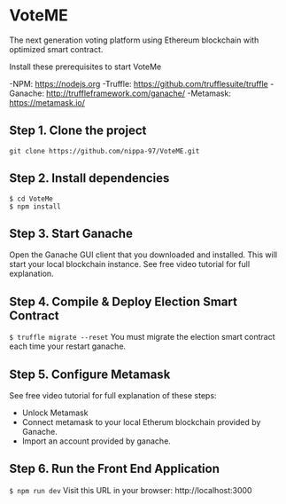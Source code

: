 # VoteME
The next generation voting platform using Ethereum blockchain with optimized smart contract.

Install these prerequisites to start VoteMe

-NPM: https://nodejs.org
-Truffle: https://github.com/trufflesuite/truffle
-Ganache: http://truffleframework.com/ganache/
-Metamask: https://metamask.io/

## Step 1. Clone the project
`git clone https://github.com/nippa-97/VoteME.git`

## Step 2. Install dependencies
```
$ cd VoteMe
$ npm install
```
## Step 3. Start Ganache
Open the Ganache GUI client that you downloaded and installed. This will start your local blockchain instance. See free video tutorial for full explanation.


## Step 4. Compile & Deploy Election Smart Contract
`$ truffle migrate --reset`
You must migrate the election smart contract each time your restart ganache.

## Step 5. Configure Metamask
See free video tutorial for full explanation of these steps:
- Unlock Metamask
- Connect metamask to your local Etherum blockchain provided by Ganache.
- Import an account provided by ganache.

## Step 6. Run the Front End Application
`$ npm run dev`
Visit this URL in your browser: http://localhost:3000
